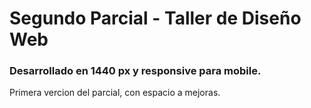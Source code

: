 # Segundo Parcial - Taller de Diseño Web
### Desarrollado en 1440 px y responsive para mobile.

Primera vercion del parcial, con espacio a mejoras.

